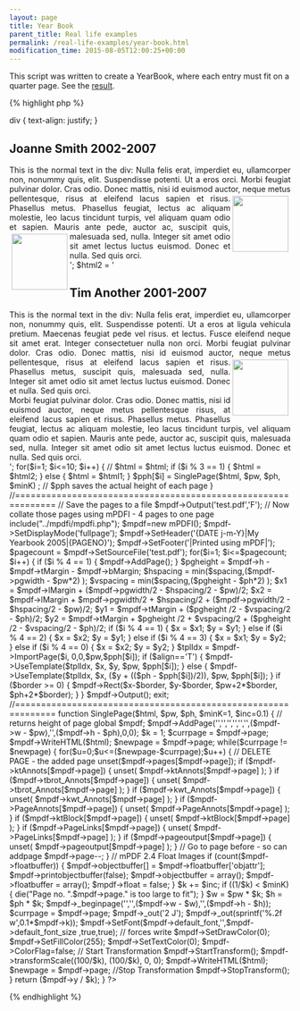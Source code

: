```yaml
---
layout: page
title: Year Book
parent_title: Real life examples
permalink: /real-life-examples/year-book.html
modification_time: 2015-08-05T12:00:25+00:00
---
```




<p>This script was written to create a YearBook, where each entry must fit on a quarter page. See the <a href="files/docs/example_yearbook.pdf">result</a>.</p>

{% highlight php %}
<?php

<?php

// First write all your entries to a PDF file, forcing each entry to fit on one page

include("../mpdf.php");

// Define the maximum containing box width &amp; height for each text box as it will appear on the final page (no padding or margin here)

$pw = 80;        // Width

$ph = 110;       // Height

$minK = 0.7;     // Maximum scaling factor 0.7 = 70%

$inc = 0.01;     // Increment to change scaling factor 0.05 = 5%

$spacing = 10;   // millimetres (vertically and horizonatlly between boxes in output) shrinks if boxes too big

$border = 3;     // millimetres round final boxes (-1 for no border)

$align = 'T';    // T(op) or M(iddle) for content of final output boxes

// Only change the first parameter of the next line if required e.g. utf-8

$mpdf = new mPDF('', array(($pw*(1/$minK)),($ph*(1/$minK))), '','', 0,($pw*(1/$minK))-$pw,0,($ph*(1/$minK))-$ph,0,0);

$pph = array();

// FOR EACH ENTRY FOR YOUR YEARBOOK saving the page height in $pph (where $html is the HTML code for the entry):

//    $pph[$i] = SinglePage($html, $pw, $ph, $minK);

//==============================================================

// .. but we will use this for an example

$html1 = '

<style>

div { text-align: justify; }

</style>

<h2>Joanne Smith 2002-2007</h2><div>This is the normal text in the div: Nulla felis erat, imperdiet eu, ullamcorper non, nonummy quis, elit. Suspendisse potenti. Ut a eros orci. Morbi feugiat pulvinar dolor. Cras odio. Donec mattis, nisi id euismod auctor, neque metus pellentesque, <img src="tiger.wmf" width="100" style="float: right; margin: 4px; " /> risus at eleifend lacus sapien et risus. Phasellus metus. Phasellus feugiat, lectus ac aliquam molestie, leo lacus tincidunt turpis, vel aliquam quam odio et sapien. Mauris ante pede, auctor ac, suscipit quis, malesuada sed,<img src="tiger.jpg" width="100" style="float: left; margin: 4px; " /> nulla. Integer sit amet odio sit amet lectus luctus euismod. Donec et nulla. Sed quis orci. </div>

';

$html2 = '

<style>

div { text-align: justify; }

</style>

<h2>Tim Another 2001-2007</h2><div>This is the normal text in the div: Nulla felis erat, imperdiet eu, ullamcorper non, nonummy quis, elit. Suspendisse potenti. Ut a eros at ligula vehicula pretium. Maecenas feugiat pede vel risus. et lectus. Fusce eleifend neque sit amet erat. Integer consectetuer nulla non orci. Morbi feugiat pulvinar dolor. Cras odio. Donec mattis, nisi id euismod auctor, neque metus pellentesque, <img src="tiger.jpg" width="100" style="float: right; margin: 4px; " /> risus at eleifend lacus sapien et risus. Phasellus metus, suscipit quis, malesuada sed, nulla. Integer sit amet odio sit amet lectus luctus euismod. Donec et nulla. Sed quis orci.  <br />

Morbi feugiat pulvinar dolor. Cras odio. Donec mattis, nisi id euismod auctor, neque metus pellentesque risus, at eleifend lacus sapien et risus. Phasellus metus. Phasellus feugiat, lectus ac aliquam molestie, leo lacus tincidunt turpis, vel aliquam quam odio et sapien. Mauris ante pede, auctor ac, suscipit quis, malesuada sed, nulla. Integer sit amet odio sit amet lectus luctus euismod. Donec et nulla. Sed quis orci. </div>

';

for($i=1; $i<=10; $i++) {

    // $html = $html;

    if ($i % 3 == 1) { $html = $html2; }

    else { $html = $html1; }

    $pph[$i] = SinglePage($html, $pw, $ph, $minK) ;    // $pph saves the actual height of each page

}

//==============================================================

// Save the pages to a file

$mpdf->Output('test.pdf','F');

// Now collate those pages using mPDFI - 4 pages to one page

include("../mpdfi/mpdfi.php");

$mpdf=new mPDFI(); 

$mpdf->SetDisplayMode('fullpage');

$mpdf->SetHeader('{DATE j-m-Y}|My Yearbook 2005|{PAGENO}');

$mpdf->SetFooter('|Printed using mPDF|');

$pagecount = $mpdf->SetSourceFile('test.pdf');

for($i=1; $i<=$pagecount; $i++) {

    if ($i % 4 == 1) { $mpdf->AddPage(); }

    $pgheight = $mpdf->h - $mpdf->tMargin - $mpdf->bMargin;

    $hspacing = min($spacing,($mpdf->pgwidth - $pw*2) );

    $vspacing = min($spacing,($pgheight - $ph*2) );

    $x1 = $mpdf->lMargin + ($mpdf->pgwidth/2 - $hspacing/2 - $pw)/2;

    $x2 = $mpdf->lMargin + $mpdf->pgwidth/2 + $hspacing/2 + ($mpdf->pgwidth/2 - $hspacing/2 - $pw)/2;

    $y1 = $mpdf->tMargin + ($pgheight /2 - $vspacing/2 - $ph)/2;

    $y2 = $mpdf->tMargin + $pgheight /2 + $vspacing/2 + ($pgheight /2 - $vspacing/2 - $ph)/2;

    if ($i % 4 == 1) { $x = $x1; $y = $y1; }

    else if ($i % 4 == 2) { $x = $x2; $y = $y1; }

    else if ($i % 4 == 3) { $x = $x1; $y = $y2; }

    else if ($i % 4 == 0) { $x = $x2; $y = $y2; }

    $tplIdx = $mpdf->ImportPage($i, 0,0,$pw,$pph[$i]);

    if ($align=='T') { $mpdf->UseTemplate($tplIdx, $x, $y, $pw, $pph[$i]); }

    else { $mpdf->UseTemplate($tplIdx, $x, ($y + (($ph - $pph[$i])/2)), $pw, $pph[$i]); }

    if ($border >= 0) { $mpdf->Rect($x-$border, $y-$border, $pw+2*$border, $ph+2*$border); }

}

$mpdf->Output();

exit;

//==============================================================

function SinglePage($html, $pw, $ph, $minK=1, $inc=0.1) {

// returns height of page

global $mpdf;

    $mpdf->AddPage('','','','','','',($mpdf->w - $pw),'',($mpdf->h - $ph),0,0);

    $k = 1;

    $currpage = $mpdf->page;

    $mpdf->WriteHTML($html);

    $newpage = $mpdf->page;

    while($currpage != $newpage) {

        for($u=0;$u<=($newpage-$currpage);$u++) {

            // DELETE PAGE - the added page

            unset($mpdf->pages[$mpdf->page]);

            if ($mpdf->ktAnnots[$mpdf->page]) { unset( $mpdf->ktAnnots[$mpdf->page] ); }

            if ($mpdf->tbrot_Annots[$mpdf->page]) { unset( $mpdf->tbrot_Annots[$mpdf->page] ); }

            if ($mpdf->kwt_Annots[$mpdf->page]) { unset( $mpdf->kwt_Annots[$mpdf->page] ); }

            if ($mpdf->PageAnnots[$mpdf->page]) { unset( $mpdf->PageAnnots[$mpdf->page] ); }

            if ($mpdf->ktBlock[$mpdf->page]) { unset( $mpdf->ktBlock[$mpdf->page] ); }

            if ($mpdf->PageLinks[$mpdf->page]) { unset( $mpdf->PageLinks[$mpdf->page] ); }

            if ($mpdf->pageoutput[$mpdf->page]) { unset( $mpdf->pageoutput[$mpdf->page] ); }

            // Go to page before  - so can addpage

            $mpdf->page--;

        }

        // mPDF 2.4 Float Images

        if (count($mpdf->floatbuffer)) {

            $mpdf->objectbuffer[] = $mpdf->floatbuffer['objattr'];

            $mpdf->printobjectbuffer(false);

            $mpdf->objectbuffer = array();

            $mpdf->floatbuffer = array();

            $mpdf->float = false;

        }

        $k += $inc;

        if ((1/$k) < $minK) { die("Page no. ".$mpdf->page." is too large to fit"); }

        $w = $pw * $k;

        $h = $ph * $k;

        $mpdf->_beginpage('','',($mpdf->w - $w),'',($mpdf->h - $h));

        $currpage = $mpdf->page;

        $mpdf->_out('2 J');

        $mpdf->_out(sprintf('%.2f w',0.1*$mpdf->k));

        $mpdf->SetFont($mpdf->default_font,'',$mpdf->default_font_size ,true,true);    // forces write

        $mpdf->SetDrawColor(0);

        $mpdf->SetFillColor(255);

        $mpdf->SetTextColor(0);

        $mpdf->ColorFlag=false;

        // Start Transformation

        $mpdf->StartTransform();

        $mpdf->transformScale((100/$k), (100/$k), 0, 0);

        $mpdf->WriteHTML($html);

        $newpage = $mpdf->page;

        //Stop Transformation

        $mpdf->StopTransform();

    }

    return ($mpdf->y / $k);

}

?>
{% endhighlight %}

<p>&nbsp;</p>

